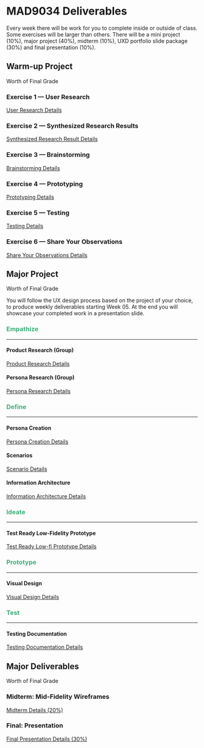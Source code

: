 # MAD9034 Deliverables

Every week there will be work for you to complete inside or outside of class. Some exercises will be larger than others. There will be a mini project (10%), major project (40%), midterm (10%), UXD portfolio slide package (30%) and final presentation (10%).

## Warm-up Project

Worth <Badge type="error" text="10%" /> of Final Grade

### Exercise 1 — User Research

[User Research Details](./miniProject/exercise1.md)

<Badge text="Both Sections: Thursday September 14th @12:00pm (noon)" />

### Exercise 2 — Synthesized Research Results

[Synthesized Research Result Details](./miniProject/exercise2.md)

<Badge text="Both Sections: Sunday September 17th @11:59pm" />

### Exercise 3 — Brainstorming

[Brainstorming Details](./miniProject/exercise3.md)

<Badge text="Both Sections: Thursday September 21st @12:00pm (noon)" />

### Exercise 4 — Prototyping

[Prototyping Details](./miniProject/exercise4.md)

<Badge text="Both Sections: Sunday September 24th @11:59pm" />

### Exercise 5 — Testing

[Testing Details](./miniProject/exercise5.md)

<Badge text="Both Sections: Thursday September 28th @11:59pm" />

### Exercise 6 — Share Your Observations

[Share Your Observations Details](./miniProject/exercise6.md)

<Badge text="Both Sections: Thursday September 28th @11:59pm" />

## Major Project

Worth <Badge type="error" text="40%" /> of Final Grade

You will follow the UX design process based on the project of your choice, to produce weekly deliverables starting Week 05. At the end you will showcase your completed work in a presentation slide.

### <span style="color:#3eaf7c">**Empathize**</span>

---

#### Product Research (Group)

[Product Research Details ](./majorProject/part1.md)

<Badge text="Both Sections: Thursday October 5th @11:59pm" />

#### Persona Research (Group)

[Persona Research Details ](./majorProject/part2.md)

<Badge text="Both Sections: Tuesday October 10th @12:00pm" />

### <span style="color:#3eaf7c">**Define**</span>

---

#### Persona Creation

[Persona Creation Details ](./majorProject/part3.md)

<Badge text="Both Sections: Sunday October 15th @11:59pm" />

#### Scenarios

[Scenario Details ](./majorProject/part4.md)

<Badge text="Both Sections: Thursday October 19th @12:00pm (noon)" />

#### Information Architecture

[Information Architecture Details ](./majorProject/part5.md)

<Badge text="Both Sections: Sunday October 22nd @11:59pm" />

### <span style="color:#3eaf7c">**Ideate**</span>

---

#### Test Ready Low-Fidelity Prototype

[Test Ready Low-fi Prototype Details ](./majorProject/part6.md)

<Badge text="Both Sections: Thursday November 9th @11:59pm" />

### <span style="color:#3eaf7c">**Prototype**</span>

---

#### Visual Design

[Visual Design Details ](./majorProject/part7.md)

<Badge text="Both Sections: Sunday November 26th @11:59pm" />

### <span style="color:#3eaf7c">**Test**</span>

---

#### Testing Documentation

[Testing Documentation Details ](./majorProject/part8.md)

<Badge text="Both Sections: Sunday Dec 3rd @11:59pm" />

## Major Deliverables

Worth <Badge type="error" text="50%" /> of Final Grade

### Midterm: Mid-Fidelity Wireframes

[Midterm Details (20%)](./majorDeliverables/midterm.md)

<Badge text="Both Sections: Sunday November 19th @11:59pm" />

### Final: Presentation

[Final Presentation Details (30%)](./majorDeliverables/finalPresentation.md)

<Badge text="Both Sections: Tuesday December 12th @11:59pm" />
